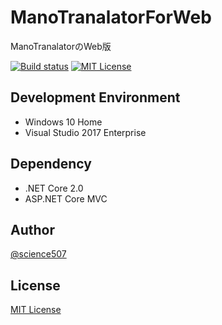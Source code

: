 # ManoTranalatorForWeb
ManoTranalatorのWeb版

[![Build status](https://ci.appveyor.com/api/projects/status/rk0a4jiv62x1lcqr/branch/master?svg=true)](https://ci.appveyor.com/project/poketorena/manotranalatorforweb/branch/master)
[![MIT License](http://img.shields.io/badge/license-MIT-blue.svg?style=flat)](LICENSE)

## Development Environment
* Windows 10 Home
* Visual Studio 2017 Enterprise

## Dependency
* .NET Core 2.0
* ASP.NET Core MVC

## Author

[@science507](https://twitter.com/science507)

## License
[MIT License](LICENSE)
